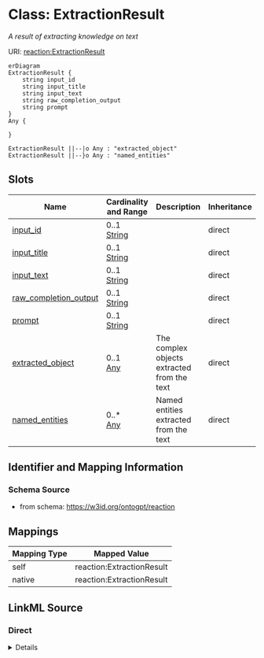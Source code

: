 # Class: ExtractionResult
_A result of extracting knowledge on text_




URI: [reaction:ExtractionResult](http://w3id.org/ontogpt/reaction/ExtractionResult)


```mermaid
erDiagram
ExtractionResult {
    string input_id  
    string input_title  
    string input_text  
    string raw_completion_output  
    string prompt  
}
Any {

}

ExtractionResult ||--|o Any : "extracted_object"
ExtractionResult ||--}o Any : "named_entities"

```



<!-- no inheritance hierarchy -->


## Slots

| Name | Cardinality and Range | Description | Inheritance |
| ---  | --- | --- | --- |
| [input_id](input_id.md) | 0..1 <br/> [String](String.md) |  | direct |
| [input_title](input_title.md) | 0..1 <br/> [String](String.md) |  | direct |
| [input_text](input_text.md) | 0..1 <br/> [String](String.md) |  | direct |
| [raw_completion_output](raw_completion_output.md) | 0..1 <br/> [String](String.md) |  | direct |
| [prompt](prompt.md) | 0..1 <br/> [String](String.md) |  | direct |
| [extracted_object](extracted_object.md) | 0..1 <br/> [Any](Any.md) | The complex objects extracted from the text | direct |
| [named_entities](named_entities.md) | 0..* <br/> [Any](Any.md) | Named entities extracted from the text | direct |









## Identifier and Mapping Information







### Schema Source


* from schema: https://w3id.org/ontogpt/reaction





## Mappings

| Mapping Type | Mapped Value |
| ---  | ---  |
| self | reaction:ExtractionResult |
| native | reaction:ExtractionResult |





## LinkML Source

<!-- TODO: investigate https://stackoverflow.com/questions/37606292/how-to-create-tabbed-code-blocks-in-mkdocs-or-sphinx -->

### Direct

<details>
```yaml
name: ExtractionResult
description: A result of extracting knowledge on text
from_schema: https://w3id.org/ontogpt/reaction
rank: 1000
attributes:
  input_id:
    name: input_id
    from_schema: https://w3id.org/ontogpt/reaction
    rank: 1000
  input_title:
    name: input_title
    from_schema: https://w3id.org/ontogpt/reaction
    rank: 1000
  input_text:
    name: input_text
    from_schema: https://w3id.org/ontogpt/reaction
    rank: 1000
  raw_completion_output:
    name: raw_completion_output
    from_schema: https://w3id.org/ontogpt/reaction
    rank: 1000
  prompt:
    name: prompt
    from_schema: https://w3id.org/ontogpt/reaction
    rank: 1000
  extracted_object:
    name: extracted_object
    description: The complex objects extracted from the text
    from_schema: https://w3id.org/ontogpt/reaction
    rank: 1000
    range: Any
    inlined: true
  named_entities:
    name: named_entities
    description: Named entities extracted from the text
    from_schema: https://w3id.org/ontogpt/reaction
    rank: 1000
    multivalued: true
    range: Any
    inlined: true
    inlined_as_list: true

```
</details>

### Induced

<details>
```yaml
name: ExtractionResult
description: A result of extracting knowledge on text
from_schema: https://w3id.org/ontogpt/reaction
rank: 1000
attributes:
  input_id:
    name: input_id
    from_schema: https://w3id.org/ontogpt/reaction
    rank: 1000
    alias: input_id
    owner: ExtractionResult
    domain_of:
    - ExtractionResult
    range: string
  input_title:
    name: input_title
    from_schema: https://w3id.org/ontogpt/reaction
    rank: 1000
    alias: input_title
    owner: ExtractionResult
    domain_of:
    - ExtractionResult
    range: string
  input_text:
    name: input_text
    from_schema: https://w3id.org/ontogpt/reaction
    rank: 1000
    alias: input_text
    owner: ExtractionResult
    domain_of:
    - ExtractionResult
    range: string
  raw_completion_output:
    name: raw_completion_output
    from_schema: https://w3id.org/ontogpt/reaction
    rank: 1000
    alias: raw_completion_output
    owner: ExtractionResult
    domain_of:
    - ExtractionResult
    range: string
  prompt:
    name: prompt
    from_schema: https://w3id.org/ontogpt/reaction
    rank: 1000
    alias: prompt
    owner: ExtractionResult
    domain_of:
    - ExtractionResult
    range: string
  extracted_object:
    name: extracted_object
    description: The complex objects extracted from the text
    from_schema: https://w3id.org/ontogpt/reaction
    rank: 1000
    alias: extracted_object
    owner: ExtractionResult
    domain_of:
    - ExtractionResult
    range: Any
    inlined: true
  named_entities:
    name: named_entities
    description: Named entities extracted from the text
    from_schema: https://w3id.org/ontogpt/reaction
    rank: 1000
    multivalued: true
    alias: named_entities
    owner: ExtractionResult
    domain_of:
    - ExtractionResult
    range: Any
    inlined: true
    inlined_as_list: true

```
</details>